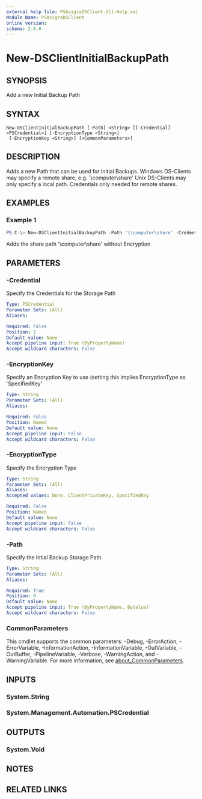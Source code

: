 ```yaml
---
external help file: PSAsigraDSClient.dll-Help.xml
Module Name: PSAsigraDSClient
online version:
schema: 2.0.0
---
```


# New-DSClientInitialBackupPath

## SYNOPSIS
Add a new Initial Backup Path

## SYNTAX

```
New-DSClientInitialBackupPath [-Path] <String> [[-Credential] <PSCredential>] [-EncryptionType <String>]
 [-EncryptionKey <String>] [<CommonParameters>]
```

## DESCRIPTION
Adds a new Path that can be used for Initial Backups.
Windows DS-Clients may specify a remote share, e.g. '\\computer\share'
Unix DS-Clients may only specify a local path.
Credentials only needed for remote shares.

## EXAMPLES

### Example 1
```powershell
PS C:\> New-DSClientInitialBackupPath -Path '\\computer\share' -Credential (Get-Credential username) -EncryptionType None
```

Adds the share path '\\computer\share' without Encryption

## PARAMETERS

### -Credential
Specify the Credentials for the Storage Path

```yaml
Type: PSCredential
Parameter Sets: (All)
Aliases:

Required: False
Position: 1
Default value: None
Accept pipeline input: True (ByPropertyName)
Accept wildcard characters: False
```

### -EncryptionKey
Specify an Encryption Key to use (setting this implies EncryptionType as 'SpecifiedKey'

```yaml
Type: String
Parameter Sets: (All)
Aliases:

Required: False
Position: Named
Default value: None
Accept pipeline input: False
Accept wildcard characters: False
```

### -EncryptionType
Specify the Encryption Type

```yaml
Type: String
Parameter Sets: (All)
Aliases:
Accepted values: None, ClientPrivateKey, SpecifiedKey

Required: False
Position: Named
Default value: None
Accept pipeline input: False
Accept wildcard characters: False
```

### -Path
Specify the Intial Backup Storage Path

```yaml
Type: String
Parameter Sets: (All)
Aliases:

Required: True
Position: 0
Default value: None
Accept pipeline input: True (ByPropertyName, ByValue)
Accept wildcard characters: False
```

### CommonParameters
This cmdlet supports the common parameters: -Debug, -ErrorAction, -ErrorVariable, -InformationAction, -InformationVariable, -OutVariable, -OutBuffer, -PipelineVariable, -Verbose, -WarningAction, and -WarningVariable. For more information, see [about_CommonParameters](http://go.microsoft.com/fwlink/?LinkID=113216).

## INPUTS

### System.String

### System.Management.Automation.PSCredential

## OUTPUTS

### System.Void

## NOTES

## RELATED LINKS
